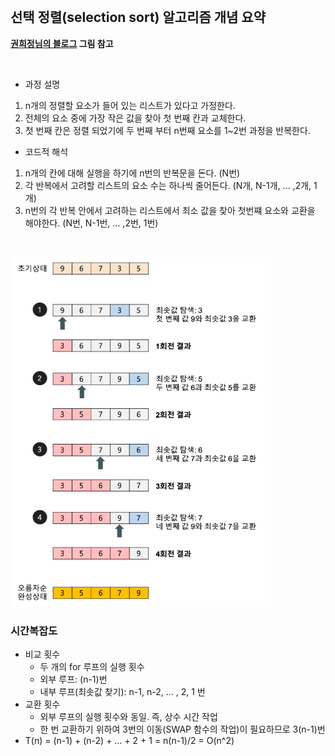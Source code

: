 <br/>
  
## 선택 정렬(selection sort) 알고리즘 개념 요약

**[권희정님의 블로그](https://gmlwjd9405.github.io/2018/05/06/algorithm-selection-sort.html) 그림 참고**

<br/>  

- 과정 설명<br/>  

1. n개의 정렬할 요소가 들어 있는 리스트가 있다고 가정한다. 
2. 전체의 요소 중에 가장 작은 값을 찾아 첫 번째 칸과 교체한다.  
3. 첫 번째 칸은 정렬 되었기에 두 번째 부터 n번째 요소를 1~2번 과정을 반복한다.<br/>
- 코드적 해석
1. n개의 칸에 대해 실행을 하기에 n번의 반복문을 돈다. (N번)  
2. 각 반복에서 고려할 리스트의 요소 수는 하나씩 줄어든다. (N개, N-1개, ... ,2개, 1개)  
3. n번의 각 반복 안에서 고려하는 리스트에서 최소 값을 찾아 첫번쨰 요소와 교환을 해야한다. (N번, N-1번, ... ,2번, 1번)  

<br/>

![select_img](./select_img.PNG)
<br/>

### 시간복잡도
- 비교 횟수
	- 두 개의 for 루프의 실행 횟수
	- 외부 루프: (n-1)번
	- 내부 루프(최솟값 찾기): n-1, n-2, … , 2, 1 번
- 교환 횟수
	- 외부 루프의 실행 횟수와 동일. 즉, 상수 시간 작업
	- 한 번 교환하기 위하여 3번의 이동(SWAP 함수의 작업)이 필요하므로 3(n-1)번
- T(n) = (n-1) + (n-2) + … + 2 + 1 = n(n-1)/2 = O(n^2)

